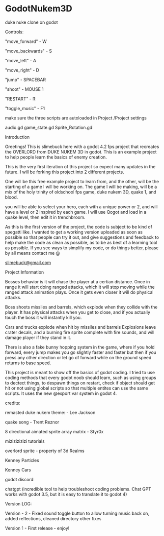 # GodotNukem3D
 duke nuke clone on godot

Controls:

"move_forward" - W

"move_backwards" - S

"move_left" - A

"move_right" - D

"jump" - SPACEBAR

"shoot" - MOUSE 1

"RESTART" - R

"toggle_music" - F1

make sure the three scripts are autoloaded in Project /Project settings 

audio.gd
game_state.gd 
Sprite_Rotation.gd


Introduction

Greetings! This is slimebuck here with a godot 4.2 fps project that recreates the OVERLORD from DUKE NUKEM 3D in godot. This is an example project to help people learn the basics of enemy creation.

This is the very first iteration of this project so expect many updates in the future. I will be forking this project into 2 different projects.

One will be this free example project to learn from, and the other, will be the starting of a game I will be working on. The game I will be making, will be a mix of the holy trinity of oldschool fps game, duke nukem 3D, quake 1, and blood.

you will be able to select your hero, each with a unique power or 2, and will have a level or 2 inspired by each game. I will use Qogot and load in a quake level, then edit it in trenchbroom.

As this is the first version of the project, the code is subject to be kind of spegatti like. I wanted to get a working version uploaded as soon as possible so that people can try it out, and give suggestions and feedback to help make the code as clean as possible, as to be as best of a learning tool as possible. If you see ways to simplify my code, or do things better, please by all means contact me @

slimebuck@gmail.com

Project Information

Bosses behavior is it will chase the player at a certian distance. Once in range it will start doing ranged attacks, which it will stop moving while the ranged attack animation plays. Once it gets even closer it will do physical attacks.

Boss shoots missiles and barrels, which explode when they collide with the player. It has physical attacks when you get to close, and if you actually touch the boss it will instantly kill you.

Cars and trucks explode when hit by missiles and barrels Explosions leave crater decals, and a burning fire sprite complete with fire sounds, and will damage player if they stand in it.

There is also a fake bunny hopping system in the game, where if you hold forward, every jump makes you go slightly faster and faster but then if you press any other direction or let go of forward while on the ground speed returns to base speed.

This project is meant to show off the basics of godot coding. I tried to use coding methods that every godot noob should learn, such as using groups to dectect things, to despawn things on restart, check if object should get hit or not using global scripts so that multiple entites can use the same scripts. It uses the new @export var system in godot 4.

credits:

remasted duke nukem theme: - Lee Jackson

quake song - Trent Reznor

8 directional aimated sprite array matrix - Styr0x

mizizizizizi tutorials

overlord sprite - property of 3d Realms

Kenney Particles

Kenney Cars

godot discord

chatgpt (incredible tool to help troubleshoot coding problems. Chat GPT works with godot 3.5, but it is easy to translate it to godot 4)

Version LOG: 

Version - 2 - Fixed sound toggle button to allow turning music back on, added reflections, cleaned directory other fixes 

Version 1 - First release - enjoy!


